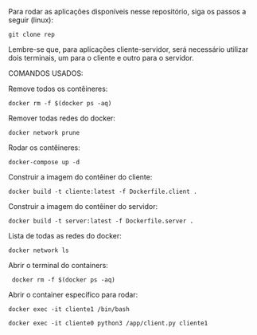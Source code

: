 Para rodar as aplicações disponíveis nesse repositório, siga os passos a seguir (linux):


```
git clone rep
```
Lembre-se que, para aplicações cliente-servidor, será necessário utilizar dois terminais, um para o cliente e outro para o servidor.

COMANDOS USADOS:

Remove todos os contêineres: 
```
docker rm -f $(docker ps -aq)
```

Remover todas redes do docker: 
```
docker network prune
```

Rodar os contêineres: 
```
docker-compose up -d
```

Construir a imagem do contêiner do cliente: 
```
docker build -t cliente:latest -f Dockerfile.client .
```

Construir a imagem do contêiner do servidor: 
```
docker build -t server:latest -f Dockerfile.server .
```

Lista de todas as redes do docker: 
```
docker network ls
```
Abrir o terminal do containers: 
```
 docker rm -f $(docker ps -aq)
```
Abrir o container específico para rodar: 
```
docker exec -it cliente1 /bin/bash
```

```
docker exec -it cliente0 python3 /app/client.py cliente1
```